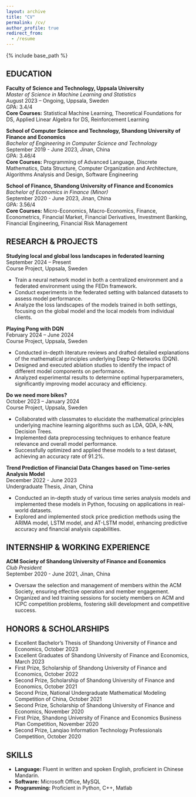 ```yaml
---
layout: archive
title: "CV"
permalink: /cv/
author_profile: true
redirect_from:
  - /resume
---
```


{% include base_path %}
## EDUCATION
**Faculty of Science and Technology, Uppsala University**  
*Master of Science in Machine Learning and Statistics*  
August 2023 – Ongoing, Uppsala, Sweden  
GPA: 3.4/4  
**Core Courses:** Statistical Machine Learning, Theoretical Foundations for DS, Applied Linear Algebra for DS, Reinforcement Learning  

**School of Computer Science and Technology, Shandong University of Finance and Economics**  
*Bachelor of Engineering in Computer Science and Technology*  
September 2019 - June 2023, Jinan, China  
GPA: 3.46/4  
**Core Courses:** Programming of Advanced Language, Discrete Mathematics, Data Structure, Computer Organization and Architecture, Algorithms Analysis and Design, Software Engineering  

**School of Finance, Shandong University of Finance and Economics**  
*Bachelor of Economics in Finance (Minor)*  
September 2020 - June 2023, Jinan, China  
GPA: 3.56/4  
**Core Courses:** Micro-Economics, Macro-Economics, Finance, Econometrics, Financial Market, Financial Derivatives, Investment Banking, Financial Engineering, Financial Risk Management  

## RESEARCH & PROJECTS
**Studying local and global loss landscapes in federated learning**<br>
September 2024 – Present <br>
Course Project, Uppsala, Sweden
- Train a neural network model in both a centralized environment and a federated environment using the FEDn framework.
- Conduct experiments in the federated setting with balanced datasets to assess model performance.
- Analyze the loss landscapes of the models trained in both settings, focusing on the global model and the local models from individual clients.

**Playing Pong with DQN** <br>
February 2024 – June 2024 <br>
Course Project, Uppsala, Sweden  
- Conducted in-depth literature reviews and drafted detailed explanations of the mathematical principles underlying Deep Q-Networks (DQN).  
- Designed and executed ablation studies to identify the impact of different model components on performance.  
- Analyzed experimental results to determine optimal hyperparameters, significantly improving model accuracy and efficiency.

**Do we need more bikes?**  <br>
October 2023 – January 2024 <br>
Course Project, Uppsala, Sweden  
- Collaborated with classmates to elucidate the mathematical principles underlying machine learning algorithms such as LDA, QDA, k-NN, Decision Trees.  
- Implemented data preprocessing techniques to enhance feature relevance and overall model performance.  
- Successfully optimized and applied these models to a test dataset, achieving an accuracy rate of 91.2%.

**Trend Prediction of Financial Data Changes based on Time-series Analysis Model**  <br>
December 2022 - June 2023 <br>
Undergraduate Thesis, Jinan, China  
- Conducted an in-depth study of various time series analysis models and implemented these models in Python, focusing on applications in real-world datasets.  
- Explored and implemented stock price prediction methods using the ARIMA model, LSTM model, and AT-LSTM model, enhancing predictive accuracy and financial analysis capabilities.

## INTERNSHIP & WORKING EXPERIENCE
**ACM Society of Shandong University of Finance and Economics**  
*Club President*  
September 2020 - June 2021, Jinan, China  
- Oversaw the selection and management of members within the ACM Society, ensuring effective operation and member engagement.  
- Organized and led training sessions for society members on ACM and ICPC competition problems, fostering skill development and competitive success.

## HONORS & SCHOLARSHIPS
- Excellent Bachelor’s Thesis of Shandong University of Finance and Economics, October 2023  
- Excellent Graduates of Shandong University of Finance and Economics, March 2023  
- First Prize, Scholarship of Shandong University of Finance and Economics, October 2022  
- Second Prize, Scholarship of Shandong University of Finance and Economics, October 2021  
- Second Prize, National Undergraduate Mathematical Modeling Competition of China, October 2021  
- Second Prize, Scholarship of Shandong University of Finance and Economics, November 2020  
- First Prize, Shandong University of Finance and Economics Business Plan Competition, November 2020  
- Second Prize, Lanqiao Information Technology Professionals Competition, October 2020  

## SKILLS
- **Language:** Fluent in written and spoken English, proficient in Chinese Mandarin.  
- **Software:** Microsoft Office, MySQL  
- **Programming:** Proficient in Python, C++, Matlab  
